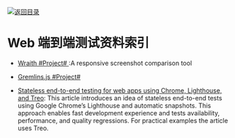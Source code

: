 [![返回目录](https://parg.co/UGo)](https://parg.co/b4z) 
 
 

# Web 端到端测试资料索引



- [Wraith #Project# ](https://github.com/bbc-news/wraith):A responsive screenshot comparison tool


- [Gremlins.js #Project# ](https://github.com/marmelab/gremlins.js)

- [Stateless end-to-end testing for web apps using Chrome, Lighthouse, and Treo](https://hackernoon.com/stateless-end-to-end-testing-for-web-apps-7b54855f3c48?source=linkShare-fe48c4221a4c-1508838031): This article introduces an idea of stateless end-to-end tests using Google Chrome’s Lighthouse and automatic snapshots. This approach enables fast development experience and tests availability, performance, and quality regressions. For practical examples the article uses Treo.